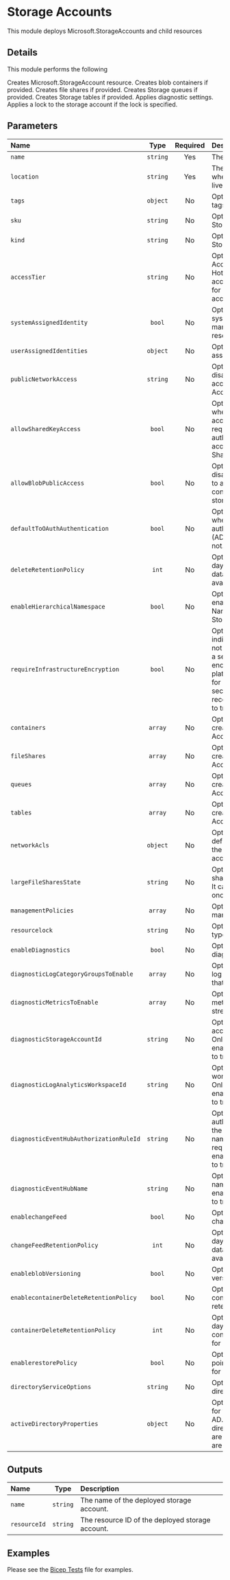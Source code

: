 # Storage Accounts

This module deploys Microsoft.StorageAccounts and child resources

## Details

This module performs the following

Creates Microsoft.StorageAccount resource.
Creates blob containers if provided.
Creates file shares if provided.
Creates Storage queues if provided.
Creates Storage tables if provided.
Applies diagnostic settings.
Applies a lock to the storage account if the lock is specified.

## Parameters

| Name                                    | Type     | Required | Description                                                                                                                                                                                               |
| :-------------------------------------- | :------: | :------: | :-------------------------------------------------------------------------------------------------------------------------------------------------------------------------------------------------------- |
| `name`                                  | `string` | Yes      | The resource name.                                                                                                                                                                                        |
| `location`                              | `string` | Yes      | The geo-location where the resource lives.                                                                                                                                                                |
| `tags`                                  | `object` | No       | Optional. Resource tags.                                                                                                                                                                                  |
| `sku`                                   | `string` | No       | Optional. The sku of the Storage Account.                                                                                                                                                                 |
| `kind`                                  | `string` | No       | Optional. The kind of Storage Account.                                                                                                                                                                    |
| `accessTier`                            | `string` | No       | Optional. Storage Account access tier, Hot for frequently accessed data or Cool for infrequently accessed data.                                                                                           |
| `systemAssignedIdentity`                | `bool`   | No       | Optional. Enables system assigned managed identity on the resource.                                                                                                                                       |
| `userAssignedIdentities`                | `object` | No       | Optional. The ID(s) to assign to the resource.                                                                                                                                                            |
| `publicNetworkAccess`                   | `string` | No       | Optional. Allow or disallow public network access to Storage Account.                                                                                                                                     |
| `allowSharedKeyAccess`                  | `bool`   | No       | Optional. Indicates whether the storage account permits requests to be authorized with the account access key via Shared Key.                                                                             |
| `allowBlobPublicAccess`                 | `bool`   | No       | Optional. Allow or disallow public access to all blobs or containers in the storage account.                                                                                                              |
| `defaultToOAuthAuthentication`          | `bool`   | No       | Optional. Indicates whether the default authentication is OAuth (AD Authentication) or not.                                                                                                               |
| `deleteRetentionPolicy`                 | `int`    | No       | Optional. Amount of days the soft deleted data is stored and available for recovery.                                                                                                                      |
| `enableHierarchicalNamespace`           | `bool`   | No       | Optional. If true, enables Hierarchical Namespace for the Storage Account.                                                                                                                                |
| `requireInfrastructureEncryption`       | `bool`   | No       | Optional. A boolean indicating whether or not the service applies a secondary layer of encryption with platform managed keys for data at rest. For security reasons, it is recommended to set it to true. |
| `containers`                            | `array`  | No       | Optional. Containers to create in the Storage Account.                                                                                                                                                    |
| `fileShares`                            | `array`  | No       | Optional. Files shares to create in the Storage Account.                                                                                                                                                  |
| `queues`                                | `array`  | No       | Optional. Queue to create in the Storage Account.                                                                                                                                                         |
| `tables`                                | `array`  | No       | Optional. Tables to create in the Storage Account.                                                                                                                                                        |
| `networkAcls`                           | `object` | No       | Optional. Rule definitions governing the Storage network access.                                                                                                                                          |
| `largeFileSharesState`                  | `string` | No       | Optional. Allow large file shares if set to Enabled. It cannot be disabled once it is enabled.                                                                                                            |
| `managementPolicies`                    | `array`  | No       | Optional. Lifecycle management policies.                                                                                                                                                                  |
| `resourcelock`                          | `string` | No       | Optional. Specify the type of resource lock.                                                                                                                                                              |
| `enableDiagnostics`                     | `bool`   | No       | Optional. Enable diagnostic logging.                                                                                                                                                                      |
| `diagnosticLogCategoryGroupsToEnable`   | `array`  | No       | Optional. The name of log category groups that will be streamed.                                                                                                                                          |
| `diagnosticMetricsToEnable`             | `array`  | No       | Optional. The name of metrics that will be streamed.                                                                                                                                                      |
| `diagnosticStorageAccountId`            | `string` | No       | Optional. Storage account resource id. Only required if enableDiagnostics is set to true.                                                                                                                 |
| `diagnosticLogAnalyticsWorkspaceId`     | `string` | No       | Optional. Log analytics workspace resource id. Only required if enableDiagnostics is set to true.                                                                                                         |
| `diagnosticEventHubAuthorizationRuleId` | `string` | No       | Optional. Event hub authorization rule for the Event Hubs namespace. Only required if enableDiagnostics is set to true.                                                                                   |
| `diagnosticEventHubName`                | `string` | No       | Optional. Event hub name. Only required if enableDiagnostics is set to true.                                                                                                                              |
| `enablechangeFeed`                      | `bool`   | No       | Optional.  If true, enable change feed.                                                                                                                                                                   |
| `changeFeedRetentionPolicy`             | `int`    | No       | Optional. Amount of days the change feed data is stored and available for recovery.                                                                                                                       |
| `enableblobVersioning`                  | `bool`   | No       | Optional.  If true, enable versioning for blobs.                                                                                                                                                          |
| `enablecontainerDeleteRetentionPolicy`  | `bool`   | No       | Optional.  If true, enable container delete retention policy.                                                                                                                                             |
| `containerDeleteRetentionPolicy`        | `int`    | No       | Optional. Amount of days the deleted container is available for recovery.                                                                                                                                 |
| `enablerestorePolicy`                   | `bool`   | No       | Optional.  If true, enable point-in-time restore for containers policy.                                                                                                                                   |
| `directoryServiceOptions`               | `string` | No       | Optional. Indicates the directory service used.                                                                                                                                                           |
| `activeDirectoryProperties`             | `object` | No       | Optional. Domain name for your on-premises AD. Required if directoryServiceOptions are AD, optional if they are AADKERB.                                                                                  |

## Outputs

| Name         | Type     | Description                                      |
| :----------- | :------: | :----------------------------------------------- |
| `name`       | `string` | The name of the deployed storage account.        |
| `resourceId` | `string` | The resource ID of the deployed storage account. |

## Examples

Please see the [Bicep Tests](test/main.test.bicep) file for examples.